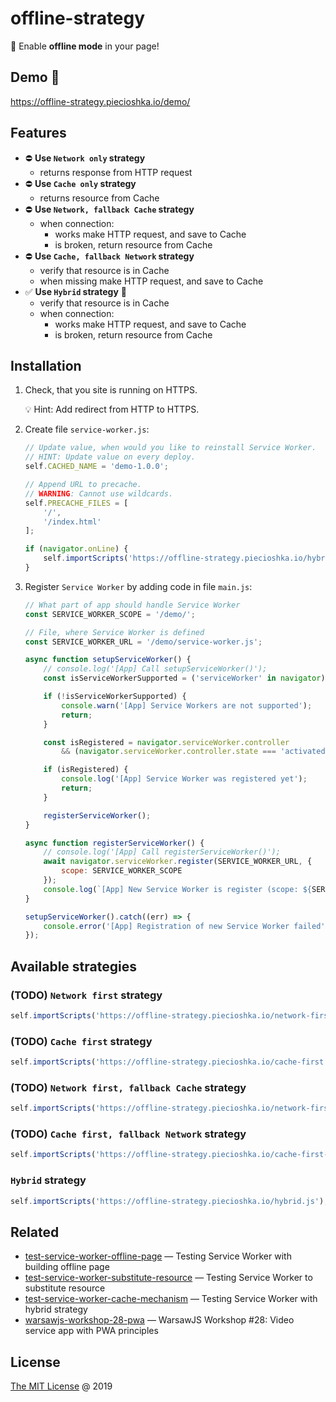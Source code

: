 # offline-strategy

:hammer: Enable **offline mode** in your page!

## Demo 🎉

<https://offline-strategy.piecioshka.io/demo/>

## Features

* :no_entry: **Use `Network only` strategy**
    - returns response from HTTP request
* :no_entry: **Use `Cache only` strategy**
    - returns resource from Cache
* :no_entry: **Use `Network, fallback Cache` strategy**
    - when connection:
        + works make HTTP request, and save to Cache
        + is broken, return resource from Cache
* :no_entry: **Use `Cache, fallback Network` strategy**
    - verify that resource is in Cache
    - when missing make HTTP request, and save to Cache
* :white_check_mark: **Use `Hybrid` strategy** :star2:
    - verify that resource is in Cache
    - when connection:
        + works make HTTP request, and save to Cache
        + is broken, return resource from Cache

## Installation

1. Check, that you site is running on HTTPS.

    :bulb: Hint: Add redirect from HTTP to HTTPS.

2. Create file `service-worker.js`:

    ```js
    // Update value, when would you like to reinstall Service Worker.
    // HINT: Update value on every deploy.
    self.CACHED_NAME = 'demo-1.0.0';

    // Append URL to precache.
    // WARNING: Cannot use wildcards.
    self.PRECACHE_FILES = [
        '/',
        '/index.html'
    ];

    if (navigator.onLine) {
        self.importScripts('https://offline-strategy.piecioshka.io/hybrid.js');
    }
    ```

3. Register `Service Worker` by adding code in file `main.js`:

    ```js
    // What part of app should handle Service Worker
    const SERVICE_WORKER_SCOPE = '/demo/';

    // File, where Service Worker is defined
    const SERVICE_WORKER_URL = '/demo/service-worker.js';

    async function setupServiceWorker() {
        // console.log('[App] Call setupServiceWorker()');
        const isServiceWorkerSupported = ('serviceWorker' in navigator);

        if (!isServiceWorkerSupported) {
            console.warn('[App] Service Workers are not supported');
            return;
        }

        const isRegistered = navigator.serviceWorker.controller
            && (navigator.serviceWorker.controller.state === 'activated');

        if (isRegistered) {
            console.log('[App] Service Worker was registered yet');
            return;
        }

        registerServiceWorker();
    }

    async function registerServiceWorker() {
        // console.log('[App] Call registerServiceWorker()');
        await navigator.serviceWorker.register(SERVICE_WORKER_URL, {
            scope: SERVICE_WORKER_SCOPE
        });
        console.log(`[App] New Service Worker is register (scope: ${SERVICE_WORKER_SCOPE})`);
    }

    setupServiceWorker().catch((err) => {
        console.error('[App] Registration of new Service Worker failed', { err });
    });
    ```

## Available strategies

### (TODO) `Network first` strategy

```js
self.importScripts('https://offline-strategy.piecioshka.io/network-first.js');
```

### (TODO) `Cache first` strategy

```js
self.importScripts('https://offline-strategy.piecioshka.io/cache-first.js');
```

### (TODO) `Network first, fallback Cache` strategy

```js
self.importScripts('https://offline-strategy.piecioshka.io/network-first-fallback-cache.js');
```

### (TODO) `Cache first, fallback Network` strategy

```js
self.importScripts('https://offline-strategy.piecioshka.io/cache-first-fallback-network.js');
```

### `Hybrid` strategy

```js
self.importScripts('https://offline-strategy.piecioshka.io/hybrid.js');
```

## Related

* [test-service-worker-offline-page](https://github.com/piecioshka/test-service-worker-offline-page)
    — Testing Service Worker with building offline page
* [test-service-worker-substitute-resource](https://github.com/piecioshka/test-service-worker-substitute-resource)
    — Testing Service Worker to substitute resource
* [test-service-worker-cache-mechanism](https://github.com/piecioshka/test-service-worker-cache-mechanism)
    — Testing Service Worker with hybrid strategy
* [warsawjs-workshop-28-pwa](https://github.com/piecioshka/warsawjs-workshop-28-pwa)
    — WarsawJS Workshop #28: Video service app with PWA principles

## License

[The MIT License](http://piecioshka.mit-license.org) @ 2019
